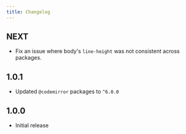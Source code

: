 ```yaml
---
title: Changelog
---
```


## NEXT

-   Fix an issue where body's `line-height` was not consistent across packages.

## 1.0.1

-   Updated `@codemirror` packages to `^6.0.0`

## 1.0.0

-   Initial release
